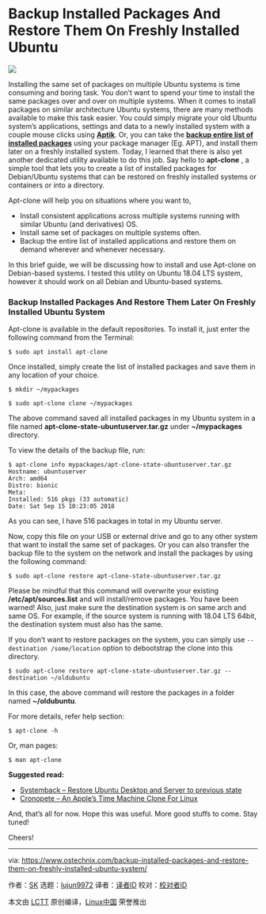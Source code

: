 Backup Installed Packages And Restore Them On Freshly Installed Ubuntu
======

![](https://www.ostechnix.com/wp-content/uploads/2018/09/apt-clone-720x340.png)

Installing the same set of packages on multiple Ubuntu systems is time consuming and boring task. You don’t want to spend your time to install the same packages over and over on multiple systems. When it comes to install packages on similar architecture Ubuntu systems, there are many methods available to make this task easier. You could simply migrate your old Ubuntu system’s applications, settings and data to a newly installed system with a couple mouse clicks using [**Aptik**][1]. Or, you can take the [**backup entire list of installed packages**][2] using your package manager (Eg. APT), and install them later on a freshly installed system. Today, I learned that there is also yet another dedicated utility available to do this job. Say hello to **apt-clone** , a simple tool that lets you to create a list of installed packages for Debian/Ubuntu systems that can be restored on freshly installed systems or containers or into a directory.

Apt-clone will help you on situations where you want to,

  * Install consistent applications across multiple systems running with similar Ubuntu (and derivatives) OS.
  * Install same set of packages on multiple systems often.
  * Backup the entire list of installed applications and restore them on demand wherever and whenever necessary.



In this brief guide, we will be discussing how to install and use Apt-clone on Debian-based systems. I tested this utility on Ubuntu 18.04 LTS system, however it should work on all Debian and Ubuntu-based systems.

### Backup Installed Packages And Restore Them Later On Freshly Installed Ubuntu System

Apt-clone is available in the default repositories. To install it, just enter the following command from the Terminal:

```
$ sudo apt install apt-clone
```

Once installed, simply create the list of installed packages and save them in any location of your choice.

```
$ mkdir ~/mypackages

$ sudo apt-clone clone ~/mypackages
```

The above command saved all installed packages in my Ubuntu system in a file named **apt-clone-state-ubuntuserver.tar.gz** under **~/mypackages** directory.

To view the details of the backup file, run:

```
$ apt-clone info mypackages/apt-clone-state-ubuntuserver.tar.gz
Hostname: ubuntuserver
Arch: amd64
Distro: bionic
Meta:
Installed: 516 pkgs (33 automatic)
Date: Sat Sep 15 10:23:05 2018
```

As you can see, I have 516 packages in total in my Ubuntu server.

Now, copy this file on your USB or external drive and go to any other system that want to install the same set of packages. Or you can also transfer the backup file to the system on the network and install the packages by using the following command:

```
$ sudo apt-clone restore apt-clone-state-ubuntuserver.tar.gz
```

Please be mindful that this command will overwrite your existing **/etc/apt/sources.list** and will install/remove packages. You have been warned! Also, just make sure the destination system is on same arch and same OS. For example, if the source system is running with 18.04 LTS 64bit, the destination system must also has the same.

If you don’t want to restore packages on the system, you can simply use `--destination /some/location` option to debootstrap the clone into this directory.

```
$ sudo apt-clone restore apt-clone-state-ubuntuserver.tar.gz --destination ~/oldubuntu
```

In this case, the above command will restore the packages in a folder named **~/oldubuntu**.

For more details, refer help section:

```
$ apt-clone -h
```

Or, man pages:

```
$ man apt-clone
```

**Suggested read:**

+ [Systemback – Restore Ubuntu Desktop and Server to previous state][3]
+ [Cronopete – An Apple’s Time Machine Clone For Linux][4]

And, that’s all for now. Hope this was useful. More good stuffs to come. Stay tuned!

Cheers!




--------------------------------------------------------------------------------

via: https://www.ostechnix.com/backup-installed-packages-and-restore-them-on-freshly-installed-ubuntu-system/

作者：[SK][a]
选题：[lujun9972](https://github.com/lujun9972)
译者：[译者ID](https://github.com/译者ID)
校对：[校对者ID](https://github.com/校对者ID)

本文由 [LCTT](https://github.com/LCTT/TranslateProject) 原创编译，[Linux中国](https://linux.cn/) 荣誉推出

[a]: https://www.ostechnix.com/author/sk/
[1]: https://www.ostechnix.com/how-to-migrate-system-settings-and-data-from-an-old-system-to-a-newly-installed-ubuntu-system/
[2]: https://www.ostechnix.com/create-list-installed-packages-install-later-list-centos-ubuntu/#comment-12598

[3]: https://www.ostechnix.com/systemback-restore-ubuntu-desktop-and-server-to-previous-state/

[4]: https://www.ostechnix.com/cronopete-apples-time-machine-clone-linux/
